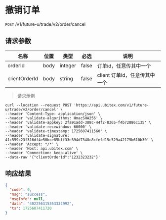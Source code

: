 # 撤销订单

`POST` /v1/future-u/trade/v2/order/cancel

## 请求参数

| 名称            | 位置   | 类型           | 必选    | 说明                  |
|---------------|------|--------------|-------|---------------------|
| orderId       | body | integer | false | 订单id，任意传其中一个        |
| clientOrderId | body | string  | false | client 订单id，任意传其中一个 |

> 请求示例

```shell
curl --location --request POST 'https://api.ubitex.com/v1/future-u/trade/v2/order/cancel' \
--header 'Content-Type: application/json' \
--header 'validate-algorithms: HmacSHA256' \
--header 'validate-appkey: 2fa91add-388c-44f2-8365-f4b72886c135' \
--header 'validate-recvwindow: 60000' \
--header 'validate-timestamp: 1725607411560' \
--header 'validate-signature: 41c559c23f316df4e50bce85bff33e394d7348c8cfefd15c529a42175b610b30' \
--header 'Accept: */*' \
--header 'Host: api.ubitex.com' \
--header 'Connection: keep-alive' \
--data-raw '{"clientOrderId":"1232323232"}'

```

## 响应结果

```json
{
  "code": 0,
  "msg": "success",
  "msgInfo": null,
  "data": "402256315363332992",
  "ts": 1725607411720
}
```

